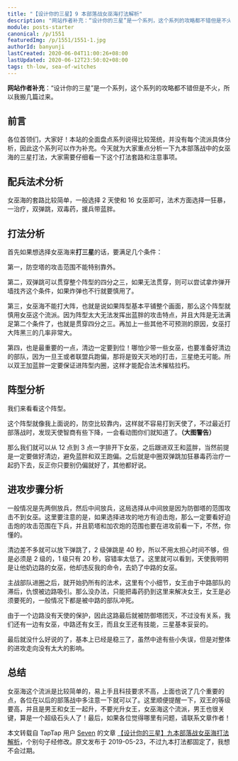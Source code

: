 ```yaml
---
title: "【设计你的三星】9 本部落战女巫海打法解析"
description: "网站作者补充：“设计你的三星”是一个系列，这个系列的攻略都不错但是不火，所以我搬几篇过来。各位首领们，大家好！本站的全面盘点系列说得比较笼统，并没有每个流派具体分析，因此这个系列可以作为补充。今天就为大家重点分析一下九本部落战中的女巫海的三星打法……"
module: posts-starter
canonical: /p/1551
featuredImg: /p/1551/1551-1.jpg
authorId: banyunji
lastCreated: 2020-06-04T11:00:26+08:00
lastUpdated: 2020-06-12T23:50:02+08:00
tags: th-low, sea-of-witches
---
```


**网站作者补充**：“设计你的三星”是一个系列，这个系列的攻略都不错但是不火，所以我搬几篇过来。

## 前言

各位首领们，大家好！本站的全面盘点系列说得比较笼统，并没有每个流派具体分析，因此这个系列可以作为补充。今天就为大家重点分析一下九本部落战中的女巫海的三星打法，大家需要仔细看一下这个打法套路和注意事项。

<Pic src="/p/1551/1551-1.jpg" width="1333" height="750" alt="设计你的三星之九本部落战女巫海" :lazyLoading="false" />

## 配兵法术分析

女巫海的套路比较简单，一般选择 2 天使和 16 女巫即可，法术方面选择一狂暴，一治疗，双弹跳，双毒药，援兵带蓝胖。

<Pic src="/p/1551/1551-2.jpg" width="797" height="91" alt="16 女巫，2 天使，2 弹跳，1 狂暴，1 治疗，1 毒药。援兵蓝胖毒药。" caption="老规矩，配兵图片在手机上可以左右滚动" class="cp-img-troop-matching" imgStyle="height: 60px" :lazyLoading="false" />

## 打法分析

首先如果想选择女巫海来**打三星**的话，要满足几个条件：

第一，防空塔的攻击范围不能特别靠外。

第二，双弹跳可以贯穿整个阵型的四分之三，如果无法贯穿，则可以尝试拿炸弹开墙找齐这个条件，如果炸弹也不行就要慎用了。

第三，女巫海不能打大阵，也就是说如果阵型基本平铺整个画面，那么这个阵型就慎用女巫这个流派。因为阵型太大无法发挥出蓝胖的攻击特点，并且大阵是无法满足第二个条件了，也就是贯穿四分之三。再加上一些其他不可预测的原因，女巫打大阵黑三的几率非常大。

第四，也是最重要的一点，清边一定要到位！哪怕少带一些女巫，也要准备好清边的部队，因为一旦王或者联盟兵跑偏，那将是毁天灭地的打击，三星绝无可能。所以双王加蓝胖一定要保证进阵型内圈，这样才能配合法术摧枯拉朽。

## 阵型分析

我们来看看这个阵型。

<Pic src="/p/1551/1551-3.jpg" width="802" height="802" alt="女巫海阵型分析" />

这个阵型就像我上面说的，防空比较靠内，这样就不容易打到天使了，不过最近打部落战时，发现天使智商有些下降，一会看动图你们就知道了。**（大图警告）**

<Pic src="/p/1551/1551-4.jpg" width="1920" height="1080" alt="阵型分析图" />

那么我们就可以从 12 点到 3 点一字排开下女巫，之后跟进双王和蓝胖，当然前提是一定要做好清边，避免蓝胖和双王跑偏。之后就是中圈双弹跳加狂暴毒药治疗一起扔下去，反正你只要别仍偏就好了，其他都好说。

## 进攻步骤分析

<Pic src="/p/1551/1551-5.gif" width="400" height="226" alt="" />

一般情况是先两侧放兵，然后中间放兵，这局选择从中间放是因为防御塔的范围攻击不到女巫。这里要注意的是，如果选择进攻的地方有迫击炮，那么一定要看好迫击炮的攻击范围在下兵，并且箭塔和加农炮的范围也要在进攻前看一下，不然，你懂的。

<Pic src="/p/1551/1551-6.gif" width="400" height="226" alt="" />

清边差不多就可以放下弹跳了，2 级弹跳是 40 秒，所以不用太担心时间不够，但是必须是 2 级的，1 级只有 20 秒，容错率太低了。这里就可以看到，天使我明明是让他奶边路的女巫，他却违反我的命令，去奶了中路的女巫。

<Pic src="/p/1551/1551-7.gif" width="400" height="226" alt="" />

主战部队进圈之后，就开始扔所有的法术，这里有个小细节，女王由于中路部队的滞后，仇恨被边路吸引。那么没办法，只能把毒药扔到这里来解决女王，女王是必须要死的，一般情况下都是被中路的部队冲死。

<Pic src="/p/1551/1551-8.gif" width="400" height="226" alt="" />

由于一个边路没有天使的保护，因此这路最后就被防御塔团灭，不过没有关系，我们还有一边有女巫，中路还有女王，而且女王还有技能，三星基本妥妥的。

<Pic src="/p/1551/1551-9.gif" width="400" height="226" alt="" />

最后就没什么好说的了，基本上已经是稳三了，虽然中途有些小失误，但是对整体的进攻走向没有太大的影响。

## 总结

女巫海这个流派是比较简单的，易上手且科技要求不高，上面也说了几个重要的点，各位在以后的部落战中多注意一下就可以了。这里顺便提醒一下，双王的等级要高，并且是男王和女王一起升，不要光升女王，女巫海这个流派，男王也很关键，算是一个超级石头人了！最后，如果各位觉得哪里有问题，请联系文章作者！

<PostCopyright>

本文转载自 TapTap 用户 [Seven](https://www.taptap.cn/user/43754466) 的文章 [【设计你的三星】九本部落战女巫海打法解析](https://www.taptap.cn/moment/15217393643029950)，个别句子经修改。原文发布于 2019-05-23，不过九本打法都固定了，我想不会过期。

</PostCopyright>